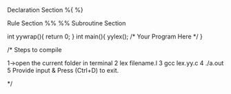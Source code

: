 Declaration Section
%{
%}

Rule Section
%%
%%
Subroutine Section

int yywrap(){
  return 0;
}
int main(){
  yylex();
  /*
  Your Program Here
  */
}

/* Steps to compile

1->open the current folder in terminal
2  lex filename.l
3  gcc lex.yy.c
4  ./a.out
5  Provide input & Press (Ctrl+D) to exit.

*/
